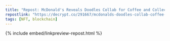 ```yaml
---
title: "Repost: McDonald's Reveals Doodles Collab for Coffee and Collectibles - Decrypt"
repostlink: "https://decrypt.co/291667/mcdonalds-doodles-collab-coffee-collectibles"
tags: [NFT, blockchain]
---
```


{% include embed/linkpreview-repost.html %}
